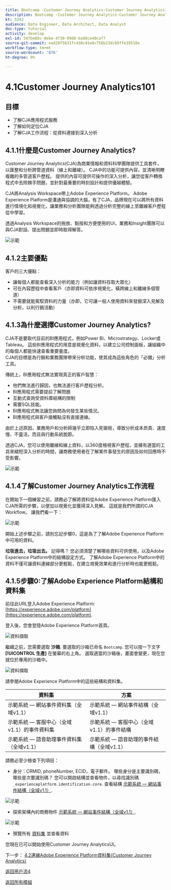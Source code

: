 ```yaml
---
title: Bootcamp -Customer Journey Analytics-Customer Journey Analytics101
description: Bootcamp -Customer Journey Analytics-Customer Journey Analytics101
kt: 5342
audience: Data Engineer, Data Architect, Data Analyst
doc-type: tutorial
activity: develop
exl-id: 587be8bc-8ebe-4f30-99d8-ba88ce40caf7
source-git-commit: ead28f5631fc430c41e8c756b23dc69ffe19510e
workflow-type: tm+mt
source-wordcount: '876'
ht-degree: 0%

---
```


# 4.1Customer Journey Analytics101

## 目標

- 了解CJA應用程式服務
- 了解如何定位CJA
- 了解CJA工作流程：從資料連接到深入分析

## 4.1.1什麼是Customer Journey Analytics?

Customer Journey Analytics(CJA)為商業情報和資料科學團隊提供工具套件，以匯整和分析跨管道資料（線上和離線）。 CJA中的功能可提供內容，並清晰明瞭複雜的多管道客戶歷程。 提供的內容可提供可操作的深入分析，讓您從客戶轉換程式中去除棘手問題，並針對最重要的時刻設計和提供優越體驗。

CJA將Analysis Workspace帶上Adobe Experience Platform。 Adobe Experience Platform是溝通與協調的大腦，有了CJA，品牌現在可以將所有資料進行情境化和視覺化，讓業務和分析團隊能夠透過分析完整的線上至離線客戶歷程從中學習。

透過Analysis Workspace的拖放、點按和方便使用的UI，業務和Insight團隊可以與CJA對話、提出問題並即時取得解答。

![示範](./images/cja-adv-analysis1.png)

## 4.1.2主要優點

客戶的三大優點：

- 讓每個人都能查看深入分析的能力（例如讓資料存取大眾化）
- 可在內容歷程中查看客戶（亦即資料可依序視覺化，橫跨線上和離線多個管道）
- 不需要就能駕馭資料的力量（亦即，它可讓一般人使用資料來發掘深入見解及分析，以利行銷活動）

## 4.1.3為什麼選擇Customer Journey Analytics?

CJA不是要取代目前的BI應用程式，例如Power BI、Microstrategy、Locker或Tableau。 這些BI應用程式的用意是視覺化資料，以建立公司控制面板，讓組織中的每個人都能快速查看重要量度。\
CJA的目標是為行銷和業務團隊帶來分析功能，使其成為這些角色的「必備」分析工具。

傳統上，BI應用程式無法實現真正的客戶智慧：

- 他們無法進行歸因，也無法進行客戶歷程分析。
- BI應用程式需要提前了解問題
- 互動式查詢受資料庫結構的限制
- 需要SQL技能。
- BI應用程式無法讓您詢問為何發生某些情況。
- BI應用程式與客戶接觸點沒有直接連線。

由於上述原因，業務用戶和分析師幾乎立即陷入死衚衕，導致分析成本昂貴、速度慢、不靈活，而且與行動系統脫節。

透過CJA，您可以使用離線和線上資料，以360度檢視客戶歷程，並擁有適當的工具來縮短深入分析的時間，讓商務使用者在了解某件事發生的原因及如何回應時不受影響。

![示範](./images/cja-use-case.png)

## 4.1.4了解Customer Journey Analytics工作流程

在開始下一個練習之前，請務必了解將資料從Adobe Experience Platform匯入CJA所需的步驟，以便加以視覺化並獲得深入見解。 這就是我們所謂的CJA Workflow。 讓我們看一下：

![示範](./images/cja-work-flow.jpg)

開始上述步驟之前，請別忘記步驟0，這是為了了解Adobe Experience Platform中可用的資料。

**垃圾進去，垃圾出去。** 記得嗎？ 您必須清楚了解哪些資料可供使用，以及Adobe Experience Platform中的結構設定方式。 了解Adobe Experience Platform中的資料不僅可讓資料連線部分更輕鬆，在建立視覺效果和進行分析時也能更輕鬆。

## 4.1.5步驟0:了解Adobe Experience Platform結構和資料集

前往此URL登入Adobe Experience Platform: [https://experience.adobe.com/platform](https://experience.adobe.com/platform).

登入後，您會登陸Adobe Experience Platform首頁。

![資料擷取](../uc1/images/home.png)

繼續之前，您需要選取 **沙箱**. 要選取的沙箱已命名 ``Bootcamp``. 您可以按一下文字 **[!UICONTROL 生產]** 在螢幕的右上角。 選取適當的沙箱後，畫面會變更，現在您就位於專用的沙箱中。

![資料擷取](../uc1/images/sb1.png)

請參閱Adobe Experience Platform中的這些結構和資料集。

| 資料集 | 方案 |
| ----------------- |-------------| 
| 示範系統 — 網站事件資料集（全域v1.1） | 示範系統 — 網站事件結構（全域v1.1） |
| 示範系統 — 客服中心（全域v1.1）的事件資料集 | 示範系統 — 客服中心（全域v1.1）的事件結構 |
| 示範系統 — 語音助理事件資料集（全域v1.1） | 示範系統 — 語音助理的事件結構（全域v1.1） |

請務必至少檢查下列項目：

- 身分：CRMID, phoneNumber, ECID，電子郵件。 哪些身分是主要識別碼，哪些是次要識別碼？
您可以開啟結構並查看物件，以尋找識別碼 `_experienceplatform.identification.core`. 查看結構 [示範系統 — 網站事件結構（全域v1.1）](https://experience.adobe.com/platform/schema).

![示範](./images/identity.png)

- 探索架構內的商務物件 [示範系統 — 網站事件結構（全域v1.1）](https://experience.adobe.com/platform/schema).

![示範](./images/commerce.png)

- 預覽所有 [資料集](https://experience.adobe.com/platform/dataset/browse?limit=50&amp;page=1&amp;sortDescending=1&amp;sortField=created) 並查看資料

您現在已可以開始使用Customer Journey AnalyticsUI。

下一步： [4.2連線Adobe Experience Platform資料集(Customer Journey Analytics)](./ex2.md)

[返回用戶流4](./uc4.md)

[返回所有模組](../../overview.md)
